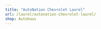 ```yaml
---
title: "AutoNation Chevrolet Laurel"
url: /laurel/autonation-chevrolet-laurel/
shop: Autohaus
---
```

